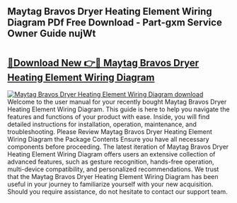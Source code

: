## Maytag Bravos Dryer Heating Element Wiring Diagram PDf Free Download - Part-gxm Service Owner Guide nujWt

# <h2><a href="http://dfpq6e1.blite.top/?on=Maytag+Bravos+Dryer+Heating+Element+Wiring+Diagram">🔗Download New 👉🔴 Maytag Bravos Dryer Heating Element Wiring Diagram</a></h2>

[![Maytag Bravos Dryer Heating Element Wiring Diagram download](https://i.imgur.com/lujVjoI.png)](http://dfpq6e1.blite.top/?on=Maytag+Bravos+Dryer+Heating+Element+Wiring+Diagram)
Welcome to the user manual for your recently bought Maytag Bravos Dryer Heating Element Wiring Diagram. This guide is here to help you navigate the features and functions of your product with ease. Inside, you will find detailed instructions for installation, operation, maintenance, and troubleshooting. Please Review Maytag Bravos Dryer Heating Element Wiring Diagram the Package Contents Ensure you have all necessary components before proceeding. The latest iteration of Maytag Bravos Dryer Heating Element Wiring Diagram offers users an extensive collection of advanced features, such as gesture recognition, hands-free operation, multi-device compatibility, and personalized recommendations. We trust that the Maytag Bravos Dryer Heating Element Wiring Diagram has been useful in your journey to familiarize yourself with your new acquisition. Should you require assistance, do not hesitate to contact our support team.
